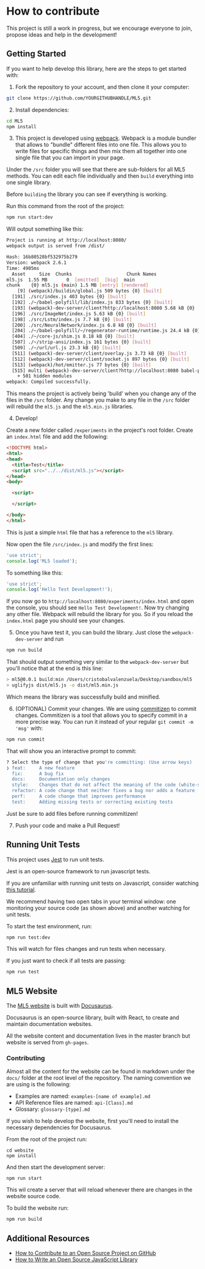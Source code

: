 # How to contribute

This project is still a work in progress, but we encourage everyone to join, propose ideas and help in the development!

## Getting Started 

If you want to help develop this library, here are the steps to get started with:

1. Fork the repository to your account, and then clone it your computer:
```bash
git clone https://github.com/YOURGITHUBHANDLE/ML5.git
```

2. Install dependencies:

```bash
cd ML5
npm install
```

3. This project is developed using [webpack](https://webpack.js.org/). Webpack is a module bundler that allows to "bundle" different files into one file. This allows you to write files for specific things and then mix them all together into one single file that you can import in your page. 

  Under the `/src` folder you will see that there are sub-folders for all ML5 methods. You can edit each file individually and then `build` everything into one single library.

  Before `building` the library you can see if everything is working.
  
  Run this command from the root of the project: 
  ```bash
  npm run start:dev
  ```

  Will output something like this:

  ```bash
  Project is running at http://localhost:8080/
  webpack output is served from /dist/

  Hash: 16b80528bf532975b279
  Version: webpack 2.6.1
  Time: 4905ms
    Asset     Size  Chunks                    Chunk Names
  ml5.js  1.55 MB       0  [emitted]  [big]  main
  chunk    {0} ml5.js (main) 1.5 MB [entry] [rendered]
      [9] (webpack)/buildin/global.js 509 bytes {0} [built]
    [191] ./src/index.js 403 bytes {0} [built]
    [192] ./~/babel-polyfill/lib/index.js 833 bytes {0} [built]
    [193] (webpack)-dev-server/client?http://localhost:8080 5.68 kB {0} [built]
    [196] ./src/ImageNet/index.js 5.63 kB {0} [built]
    [198] ./src/Lstm/index.js 7.7 kB {0} [built]
    [200] ./src/NeuralNetwork/index.js 6.8 kB {0} [built]
    [204] ./~/babel-polyfill/~/regenerator-runtime/runtime.js 24.4 kB {0} [built]
    [404] ./~/core-js/shim.js 8.18 kB {0} [built]
    [507] ./~/strip-ansi/index.js 161 bytes {0} [built]
    [509] ./~/url/url.js 23.3 kB {0} [built]
    [511] (webpack)-dev-server/client/overlay.js 3.73 kB {0} [built]
    [512] (webpack)-dev-server/client/socket.js 897 bytes {0} [built]
    [513] (webpack)/hot/emitter.js 77 bytes {0} [built]
    [515] multi (webpack)-dev-server/client?http://localhost:8080 babel-polyfill ./src/index.js 52 bytes {0} [built]
      + 501 hidden modules
  webpack: Compiled successfully.
  ```

  This means the project is actively being 'build' when you change any of the files in the `/src` folder. Any change you make to any file in the `/src` folder will rebuild the `ml5.js` and the `ml5.min.js` libraries. 

4. Develop! 

Create a new folder called `/experiments` in the project's root folder. Create an `index.html` file and add the following:

  ```html
  <!DOCTYPE html>
  <html>
  <head>
    <title>Test</title>
    <script src="../../dist/ml5.js"></script>
  </head>
  <body>

    <script>

    </script>

  </body>
  </html>
  ```

  This is just a simple `html` file that has a reference to the `ml5` library. 

  Now open the file `/src/index.js` and modify the first lines:

  ```javascript
  'use strict';
  console.log('ML5 loaded');
  ```
  
  To something like this:

  ```javascript
  'use strict';
  console.log('Hello Test Development!');
  ```

  If you now go to `http://localhost:8080/experiments/index.html` and open the console, you should see `Hello Test Development!`. Now try changing any other file. Webpack will rebuild the library for you. So if you reload the `index.html` page you should see your changes.

  5. Once you have test it, you can build the library. Just close the `webpack-dev-server` and run 
  ```bash
  npm run build
  ```

  That should output something very similar to the `webpack-dev-server` but you'll notice that at the end is this line:

  ```bash
  > ml5@0.0.1 build:min /Users/cristobalvalenzuela/Desktop/sandbox/ml5
  > uglifyjs dist/ml5.js -o dist/ml5.min.js
  ```

  Which means the library was successfully build and minified.

  6. (OPTIONAL) Commit your changes. We are using [commitizen](https://github.com/commitizen/cz-cli) to commit changes. Commitizen is a tool that allows you to specify commit in a more precise way. You can run it instead of your regular `git commit -m 'msg'` with:

  ```bash
  npm run commit
  ```

  That will show you an interactive prompt to commit: 
  ```bash
  ? Select the type of change that you're committing: (Use arrow keys)
  ❯ feat:     A new feature
    fix:      A bug fix
    docs:     Documentation only changes
    style:    Changes that do not affect the meaning of the code (white-space, formatting, missing semi-colons, etc)
    refactor: A code change that neither fixes a bug nor adds a feature
    perf:     A code change that improves performance
    test:     Adding missing tests or correcting existing tests
  ```

  Just be sure to add files before running commitizen!

  7. Push your code and make a Pull Request!

## Running Unit Tests

This project uses [Jest](https://facebook.github.io/jest/) to run unit tests.

Jest is an open-source framework to run javascript tests.

If you are unfamiliar with running unit tests on Javascript, consider watching [this tutorial](https://egghead.io/lessons/javascript-unit-testing-with-mocha-and-chai).

We recommend having two open tabs in your terminal window: one monitoring your source code (as shown above) and another watching for unit tests. 

To start the test environment, run:

```bash
npm run test:dev
```

This will watch for files changes and run tests when necessary.

If you just want to check if all tests are passing:

```bash
npm run test
```

## ML5 Website

The [ML5 website](https://itpnyu.github.io/ml5/) is built with [Docusaurus](https://docusaurus.io/).

Docusaurus is an open-source library, built with React, to create and maintain documentation websites.

All the website content and documentation lives in the master branch but website is served from `gh-pages`. 

### Contributing

Almost all the content for the website can be found in markdown under the `docs/` folder at the root level of the repository.
The naming convention we are using is the following:

* Examples are named: `examples-[name of example].md`
* API Reference files are named: `api-[Class].md`
* Glossary: `glossary-[type].md`

If you wish to help develop the website, first you'll need to install the necessary dependencies for Docusaurus.

From the root of the project run:
```
cd website
npm install
```

And then start the development server:

```
npm run start
```

This wil create a server that will reload whenever there are changes in the website source code.

To build the website run:

```bash
npm run build
```

## Additional Resources

- [How to Contribute to an Open Source Project on GitHub](https://egghead.io/courses/how-to-contribute-to-an-open-source-project-on-github)
- [How to Write an Open Source JavaScript Library](https://egghead.io/courses/how-to-write-an-open-source-javascript-library)
